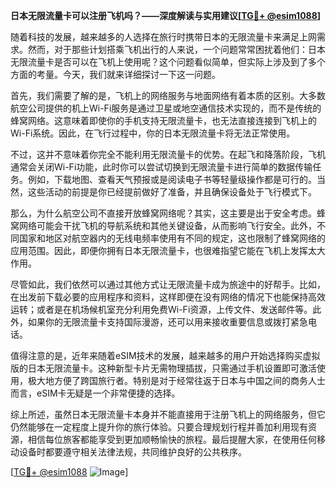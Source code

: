 **日本无限流量卡可以注册飞机吗？——深度解读与实用建议[[TG💪+ @esim1088](https://t.me/s/esim1088)]**

随着科技的发展，越来越多的人选择在旅行时携带日本的无限流量卡来满足上网需求。然而，对于那些计划搭乘飞机出行的人来说，一个问题常常困扰着他们：日本无限流量卡是否可以在飞机上使用呢？这个问题看似简单，但实际上涉及到了多个方面的考量。今天，我们就来详细探讨一下这一问题。

首先，我们需要了解的是，飞机上的网络服务与地面网络有着本质的区别。大多数航空公司提供的机上Wi-Fi服务是通过卫星或地空通信技术实现的，而不是传统的蜂窝网络。这意味着即使你的手机支持无限流量卡，也无法直接连接到飞机上的Wi-Fi系统。因此，在飞行过程中，你的日本无限流量卡将无法正常使用。

不过，这并不意味着你完全不能利用无限流量卡的优势。在起飞和降落阶段，飞机通常会关闭Wi-Fi功能，此时你可以尝试切换到无限流量卡进行简单的数据传输任务。例如，下载地图、查看天气预报或是阅读电子书等轻量级操作都是可行的。当然，这些活动的前提是你已经提前做好了准备，并且确保设备处于飞行模式下。

那么，为什么航空公司不直接开放蜂窝网络呢？其实，这主要是出于安全考虑。蜂窝网络可能会干扰飞机的导航系统和其他关键设备，从而影响飞行安全。此外，不同国家和地区对航空器内的无线电频率使用有不同的规定，这也限制了蜂窝网络的应用范围。因此，即便你拥有日本无限流量卡，也很难指望它能在飞机上发挥太大作用。

尽管如此，我们依然可以通过其他方式让无限流量卡成为旅途中的好帮手。比如，在出发前下载必要的应用程序和资料，这样即便在没有网络的情况下也能保持高效运转；或者是在机场候机室充分利用免费Wi-Fi资源，上传文件、发送邮件等。此外，如果你的无限流量卡支持国际漫游，还可以用来接收重要信息或拨打紧急电话。

值得注意的是，近年来随着eSIM技术的发展，越来越多的用户开始选择购买虚拟版的日本无限流量卡。这种新型卡片无需物理插拔，只需通过手机设置即可激活使用，极大地方便了跨国旅行者。特别是对于经常往返于日本与中国之间的商务人士而言，eSIM卡无疑是一个非常便捷的选择。

综上所述，虽然日本无限流量卡本身并不能直接用于注册飞机上的网络服务，但它仍然能够在一定程度上提升你的旅行体验。只要合理规划行程并善加利用现有资源，相信每位旅客都能享受到更加顺畅愉快的旅程。最后提醒大家，在使用任何移动设备时都要遵守相关法律法规，共同维护良好的公共秩序。

[[TG💪+ @esim1088](https://t.me/s/esim1088) ![Image](https://i.postimg.cc/4NQfJmqS/Snipaste-2025-05-13-00-14-12.png)]